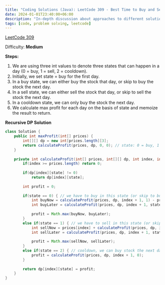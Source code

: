 ```yaml
---
title: "Coding Solutions (Java): LeetCode 309 - Best Time to Buy and Sell Stock with Cooldown"
date: 2024-01-01T23:40:00+06:00
description: "In-depth discussion about approaches to different solutions of LeetCode 309"
tags: [code, problem solving, leetcode]
---
```

[LeetCode 309](https://leetcode.com/problems/best-time-to-buy-and-sell-stock-with-cooldown/)

Difficulty: **Medium**

**Steps:**

1. We are using three int values to denote three states that can happen in a day (0 = buy, 1 = sell, 2 = cooldown).
2. Initially, we set state = buy for the first day.
3. In a buy state, we can either buy the stock that day, or skip to buy the stock the next day.
4. In a sell state, we can either sell the stock that day, or skip to sell the stock the next day.
5. In a cooldown state, we can only buy the stock the next day.
6. We calculate max profit for each day on the basis of state and memoize the result to return.

**Recursive DP Solution**

```java
class Solution {
    public int maxProfit(int[] prices) {
		int[][] dp = new int[prices.length][3];
        return calculateProfit(prices, dp, 0, 0); // state: 0 = buy, 1 = sell, 2 = cooldown
    }
	
	private int calculateProfit(int[] prices, int[][] dp, int index, int state) {
		if(index >= prices.length) return 0;
		
		if(dp[index][state] != 0) 
			return dp[index][state];
			
		int profit = 0;
		
		if(state == 0) { // we have to buy in this state (or skip to buy later)
			int buyNow = calculateProfit(prices, dp, index + 1, 1) - prices[index];
			int buyLater = calculateProfit(prices, dp, index + 1, state); // skipping today, so sending the same state for the next day
			
			profit = Math.max(buyNow, buyLater);	
		}
		else if(state == 1) { // we have to sell in this state (or skip to sell later)
			int sellNow = prices[index] + calculateProfit(prices, dp, index + 1, 2);
			int sellLater = calculateProfit(prices, dp, index + 1, state); // skipping today, so sending the same state for the next day
			
			profit = Math.max(sellNow, sellLater);
		}
		else if(state == 2) { // cooldown, we can buy stock the next day
			profit = calculateProfit(prices, dp, index + 1, 0);
		}
				
		return dp[index][state] = profit;
	}
}

```
